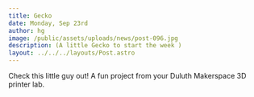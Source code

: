 ```yaml
---
title: Gecko
date: Monday, Sep 23rd
author: hg
image: /public/assets/uploads/news/post-096.jpg
description: (A little Gecko to start the week )
layout: ../../../layouts/Post.astro
---
```


Check this little guy out! A fun project from your Duluth Makerspace 3D printer lab.
